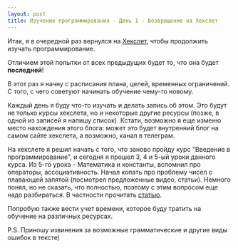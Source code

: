 ```yaml
---
layout: post
title: Изучение программирования - День 1 - Возвращение на Хекслет
---
```


Итак, я в очередной раз вернулся на [Хекслет](https://ru.hexlet.io/), чтобы продолжить изучать программирование.  

Отличием этой попытки от всех предыдущих будет то, что она будет **последней**!  

В этот раз я начну с расписания плана, целей, временных ограничений. С того, с чего советуют начинать обучение чему-то новому.  

Каждый день я буду что-то изучать и делать запись об этом. 
Это будут не только курсы хекслета, но и некоторые другие ресурсы (позже, в одной из записей я напишу список).
Кстати, возможно я еще изменю место нахождения этого блога: может это будет внутренний блог на самом сайте хекслета, а возможно, канал в телеграм.

На хекслете я решил начать с того, что заново пройду курс "Введение в программирование", и сегодня я прошел 3, 4 и 5-ый уроки данного курса.
Из 5-го урока - Математика и константы, вспомнил про операторы, ассоциативность. Начал копать про проблему чисел с плавающей запятой (посмотрел предложенные видео, статьи).
Немного понял, но не сказать, что полностью, поэтому с этим вопросом еще надо разбираться.
В частности прочитать [статью](https://docs.oracle.com/cd/E19957-01/806-3568/ncg_goldberg.html).  

Попробую также вести учет времени, которое буду тратить на обучение на различных ресурсах.  

P.S. Приношу извинения за возможные грамматические и другие виды ошибок в тексте)
